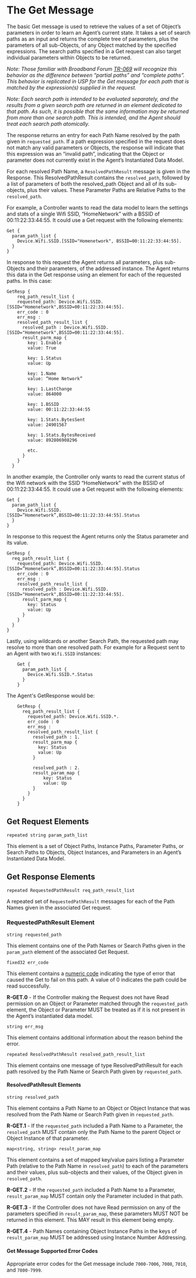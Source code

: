 <!-- Reference Links -->
[1]:	https://www.broadband-forum.org/technical/download/TR-181_Issue-2_Amendment-12.pdf "TR-181 Issue 2 Device Data Model for TR-069"
[2]: https://www.broadband-forum.org/technical/download/TR-069.pdf	"TR-069 Amendment 6	CPE WAN Management Protocol"
[3]:	https://www.broadband-forum.org/technical/download/TR-106_Amendment-8.pdf "TR-106 Amendment 8	Data Model Template for TR-069 Enabled Devices"
[4]:	https://tools.ietf.org/html/rfc7228 "RFC 7228	Terminology for Constrained-Node Networks"
[5]:	https://tools.ietf.org/html/rfc2136	"RFC 2136 Dynamic Updates in the Domain Name System"
[6]:	https://tools.ietf.org/html/rfc3007	"RFC 3007 Secure Domain Name System Dynamic Update"
[7]:	https://tools.ietf.org/html/rfc6763	"RFC 6763 DNS-Based Service Discovery"
[8]:	https://tools.ietf.org/html/rfc6762	"RFC 6762 Multicast DNS"
[9]:	https://tools.ietf.org/html/rfc7252	"RFC 7252 The Constrained Application Protocol (CoAP)"
[10]:	https://tools.ietf.org/html/rfc7390	"RFC 7390 Group Communication for the Constrained Application Protocol (CoAP)"
[11]:	https://tools.ietf.org/html/rfc4033	"RFC 4033 DNS Security Introduction and Requirements"
[12]:	https://developers.google.com/protocol-buffers/docs/proto3 "Protocol Buffers v3	Protocol Buffers Mechanism for Serializing Structured Data Version 3"
[Conventions]: https://www.ietf.org/rfc/rfc2119.txt "Key words for use in RFCs to Indicate Requirement Levels"

# The Get Message

The basic Get message is used to retrieve the values of a set of Object’s parameters in order to learn an Agent’s current state. It takes a set of search paths as an input and returns the complete tree of parameters, plus the parameters of all sub-Objects, of any Object matched by the specified expressions. The search paths specified in a Get request can also target individual parameters within Objects to be returned.

*Note: Those familiar with Broadband Forum [TR-069][2] will recognize this behavior as the difference between “partial paths” and “complete paths”. This behavior is replicated in USP for the Get message for each path that is matched by the expression(s) supplied in the request.*

*Note: Each search path is intended to be evaluated separately, and the results from a given search path are returned in an element dedicated to that path. As such, it is possible that the same information may be returned from more than one search path. This is intended, and the Agent should treat each search path atomically.*

The response returns an entry for each Path Name resolved by the path given in `requested_path`. If a path expression specified in the request does not match any valid parameters or Objects, the response will indicate that this expression was an “invalid path”, indicating that the Object or parameter does not currently exist in the Agent’s Instantiated Data Model.

For each resolved Path Name, a `ResolvedPathResult` message is given in the Response. This ResolvedPathResult contains the `resolved_path`, followed by a list of parameters of both the resolved_path Object and all of its sub-objects, plus their values. These Parameter Paths are Relative Paths to the `resolved_path`.

For example, a Controller wants to read the data model to learn the settings and stats of a single Wifi SSID, “HomeNetwork” with a BSSID of 00:11:22:33:44:55. It could use a Get request with the following elements:

    Get {
      param_path_list {
        Device.Wifi.SSID.[SSID="Homenetwork", BSSID=00:11:22:33:44:55].
      }
    }
In response to this request the Agent returns all parameters, plus sub-Objects and their parameters, of the addressed instance. The Agent returns this data in the Get response using an element for each of the requested paths. In this case:

    GetResp {
        req_path_result_list {
        requested_path: Device.Wifi.SSID.[SSID="Homenetwork",BSSID=00:11:22:33:44:55].
        err_code : 0
        err_msg :
        resolved_path_result_list {
          resolved_path : Device.Wifi.SSID.[SSID="Homenetwork",BSSID=00:11:22:33:44:55].
          result_parm_map {		
            key: 1.Enable
            value: True

            key: 1.Status
            value: Up

            key: 1.Name
            value: “Home Network”

            key: 1.LastChange
            value: 864000

            key: 1.BSSID
            value: 00:11:22:33:44:55

            key: 1.Stats.BytesSent
            value: 24901567

            key: 1.Stats.BytesReceived
            value: 892806908296

            etc.
          }
        }
      }

In another example, the Controller only wants to read the current status of the Wifi network with the SSID “HomeNetwork” with the BSSID of 00:11:22:33:44:55. It could use a Get request with the following elements:

    Get {
      param_path_list {
        Device.Wifi.SSID.[SSID=”Homenetwork”,BSSID=00:11:22:33:44:55].Status
      }
    }

In response to this request the Agent returns only the Status parameter and its value.

    GetResp {
      req_path_result_list {
        requested_path: Device.Wifi.SSID.[SSID=”Homenetwork”,BSSID=00:11:22:33:44:55].Status
        err_code : 0
        err_msg :
        resolved_path_result_list {
          resolved_path : Device.Wifi.SSID.[SSID="Homenetwork",BSSID=00:11:22:33:44:55].
          result_parm_map {
            key: Status
            value: Up
          }
        }
      }
    }

Lastly, using wildcards or another Search Path, the requested path may resolve to more than one resolved path. For example for a Request sent to an Agent with two `Wifi.SSID` instances:

```
    Get {
      param_path_list {
        Device.Wifi.SSID.*.Status
      }
    }
```

The Agent's GetResponse would be:

```
    GetResp {
      req_path_result_list {
        requested_path: Device.Wifi.SSID.*.
        err_code : 0
        err_msg :
        resolved_path_result_list {
          resolved_path : 1.
          result_parm_map {
            key: Status
            value: Up
          }

          resolved_path : 2.
          result_param_map {
              key: Status
              value: Up
          }
        }
      }
    }
```

## Get Request Elements

`repeated string param_path_list`

This element is a set of Object Paths, Instance Paths, Parameter Paths, or Search Paths to Objects, Object Instances, and Parameters in an Agent’s Instantiated Data Model.

## Get Response Elements

`repeated RequestedPathResult req_path_result_list`

A repeated set of `RequestedPathResult` messages for each of the Path Names given in the associated Get request.

### RequestedPathResult Element

`string requested_path`

This element contains one of the Path Names or Search Paths given in the `param_path` element of the associated Get Request.

`fixed32 err_code`

This element contains a [numeric code](/messages/error-codes/) indicating the type of error that caused the Get to fail on this path. A value of 0 indicates the path could be read successfully.

**R-GET.0** - If the Controller making the Request does not have Read permission on an Object or Parameter matched through the `requested_path` element, the Object or Parameter MUST be treated as if it is not present in the Agent’s instantiated data model.

`string err_msg`

This element contains additional information about the reason behind the error.

`repeated ResolvedPathResult resolved_path_result_list`

This element contains one message of type ResolvedPathResult for each path resolved by the Path Name or Search Path given by `requested_path`.

#### ResolvedPathResult Elements

`string resolved_path`

This element contains a Path Name to an Object or Object Instance that was resolved from the Path Name or Search Path given in `requested_path`.

**R-GET.1** - If the `requested_path` included a Path Name to a Parameter, the `resolved_path` MUST contain only the Path Name to the parent Object or Object Instance of that parameter.

`map<string, string> result_param_map`

This element contains a set of mapped key/value pairs listing a Parameter Path (relative to the Path Name in `resolved_path`) to each of the parameters and their values, plus sub-objects and their values, of the Object given in `resolved_path`.

**R-GET.2** - If the `requested_path` included a Path Name to a Parameter, `result_param_map` MUST contain only the Parameter included in that path.

**R-GET.3** - If the Controller does not have Read permission on any of the parameters specified in `result_param_map`, these parameters MUST NOT be returned in this element. This MAY result in this element being empty.

**R-GET.4** - Path Names containing Object Instance Paths in the keys of `result_param_map` MUST be addressed using Instance Number Addressing.

#### Get Message Supported Error Codes

Appropriate error codes for the Get message include `7000-7006`, `7008`, `7010`, and `7800-7999`.
